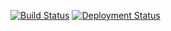 [![Build Status](https://daron.visualstudio.com/teknolot/_apis/build/status/teknolot-landing-page-functions?branchName=master)](https://daron.visualstudio.com/teknolot/_build/latest?definitionId=38?branchName=master)
[![Deployment Status](https://daron.vsrm.visualstudio.com/_apis/public/Release/badge/27d7f17f-033c-4ffb-b0f0-8775b0a6da1d/2/2)](https://daron.visualstudio.com/teknolot/_build/latest?definitionId=38?branchName=master)

